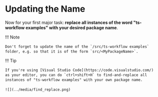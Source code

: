 # Updating the Name

Now for your first major task: **replace all instances of the word "ts-workflow examples" with your desired package name**.

!!! Note

    Don't forget to update the name of the `/src/ts-workflow examples` folder, e.g. so that it is of the form `src/<MyPackageName>`.

!!! Tip

    If you're using [Visual Studio Code](https://code.visualstudio.com/) as your editor, you can do `ctrl+shift+H` to find-and-replace all instances of "ts-workflow examples" with your own package name.

    ![](../media/find_replace.png)
